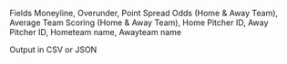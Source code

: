 Fields
Moneyline, Overunder, Point Spread Odds (Home & Away Team), Average Team Scoring (Home & Away Team), Home Pitcher ID, Away Pitcher ID, Hometeam name, Awayteam name

Output in CSV or JSON